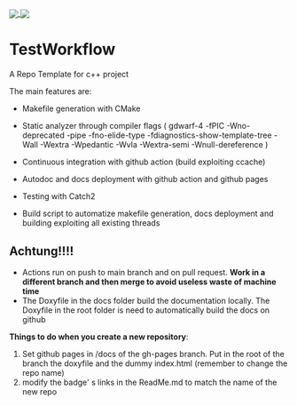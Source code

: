 <a href="https://pviscone.github.io/Cpp-Repo-Template/">
  <img align="center" src="https://img.shields.io/badge/-Docs-green!" />
</a>
<a href="https://github.com/pviscone/Cpp-Repo-Template/actions/workflows/cmake.yml">
  <img align="center" src="https://github.com/pviscone/Cpp-Repo-Template/actions/workflows/cmake.yml/badge.svg?event=push" />
</a>


# TestWorkflow
A Repo Template for c++ project

The main features are:

- Makefile generation with CMake
- Static analyzer through compiler flags ( gdwarf-4 -fPIC -Wno-deprecated -pipe -fno-elide-type -fdiagnostics-show-template-tree -Wall  -Wextra -Wpedantic -Wvla -Wextra-semi -Wnull-dereference )

- Continuous integration with github action (build exploiting ccache)
- Autodoc and docs deployment with github action and github pages
- Testing with Catch2
- Build script to automatize makefile generation, docs deployment and building exploiting all existing threads

## Achtung!!!!

- Actions run on push to main branch and on pull request. **Work in a different branch and then merge to avoid useless waste of machine time**
- The Doxyfile in the docs folder build the documentation locally. The Doxyfile in the root folder is need to automatically build the docs on github

**Things to do when you create a new repository**:

1. Set github pages in /docs of the gh-pages branch. Put in the root of the branch the doxyfile and the dummy index.html (remember to change the repo name)
2. modify the badge' s links in the ReadMe.md to match the name of the new repo
